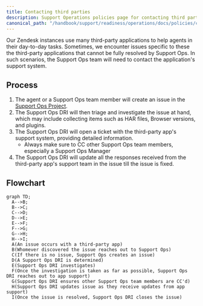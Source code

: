 ```yaml
---
title: Contacting third parties
description: Support Operations policies page for contacting third parties
canonical_path: "/handbook/support/readiness/operations/docs/policies/contacting_third_parties"
---
```


Our Zendesk instances use many third-party applications to help agents in their
day-to-day tasks. Sometimes, we encounter issues specific to these the
third-party applications that cannot be fully resolved by Support Ops. In such
scenarios, the Support Ops team will need to contact the application's support
system.

## Process

1. The agent or a Support Ops team member will create an issue in the
   [Support Ops Project](https://gitlab.com/gitlab-com/support/support-ops/support-ops-project).
1. The Support Ops DRI will then triage and investigate the issue at hand,
   which may include collecting items such as HAR files, Browser versions, and
   plugins.
1. The Support Ops DRI will open a ticket with the third-party app's support
   system, providing detailed information.
   - Always make sure to CC other Support Ops team members, especially a
     Support Ops Manager
1. The Support Ops DRI will update all the responses received from the
   third-party app's support team in the issue till the issue is fixed.

## Flowchart

```mermaid
graph TD;
  A-->B;
  B-->C;
  C-->D;
  D-->E;
  E-->F;
  F-->G;
  G-->H;
  H-->I;
  A(An issue occurs with a third-party app)
  B(Whomever discovered the issue reaches out to Support Ops)
  C(If there is no issue, Support Ops creates an issue)
  D(A Support Ops DRI is determined)
  E(Support Ops DRI investigates)
  F(Once the investigation is taken as far as possible, Support Ops DRI reaches out to app support)
  G(Support Ops DRI ensures other Support Ops team members are CC'd)
  H(Support Ops DRI updates issue as they receive updates from app support)
  I(Once the issue is resolved, Support Ops DRI closes the issue)
```
